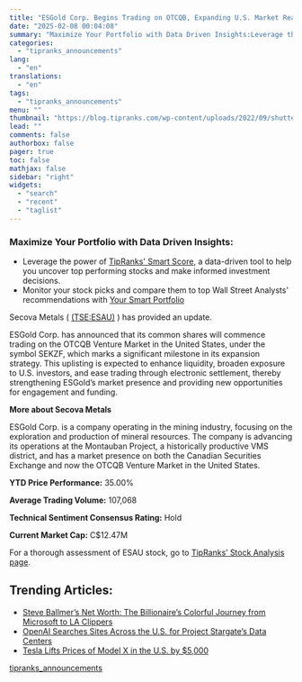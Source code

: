 ```yaml
---
title: "ESGold Corp. Begins Trading on OTCQB, Expanding U.S. Market Reach"
date: "2025-02-08 00:04:08"
summary: "Maximize Your Portfolio with Data Driven Insights:Leverage the power of TipRanks' Smart Score, a data-driven tool to help you uncover top performing stocks and make informed investment decisions. Monitor your stock picks and compare them to top Wall Street Analysts' recommendations with Your Smart PortfolioSecova Metals ( (TSE:ESAU) ) has..."
categories:
  - "tipranks_announcements"
lang:
  - "en"
translations:
  - "en"
tags:
  - "tipranks_announcements"
menu: ""
thumbnail: "https://blog.tipranks.com/wp-content/uploads/2022/09/shutterstock_158792987-2-750x406.jpg"
lead: ""
comments: false
authorbox: false
pager: true
toc: false
mathjax: false
sidebar: "right"
widgets:
  - "search"
  - "recent"
  - "taglist"
---
```


### Maximize Your Portfolio with Data Driven Insights:

* Leverage the power of [TipRanks' Smart Score](https://www.tipranks.com/screener/top-smart-score-stocks), a data-driven tool to help you uncover top performing stocks and make informed investment decisions.
* Monitor your stock picks and compare them to top Wall Street Analysts' recommendations with  [Your Smart Portfolio](https://www.tipranks.com/smart-portfolio/holdings)

Secova Metals ( [(TSE:ESAU)](https://www.tipranks.com/stocks/tse:esau) ) has provided an update.

ESGold Corp. has announced that its common shares will commence trading on the OTCQB Venture Market in the United States, under the symbol SEKZF, which marks a significant milestone in its expansion strategy. This uplisting is expected to enhance liquidity, broaden exposure to U.S. investors, and ease trading through electronic settlement, thereby strengthening ESGold’s market presence and providing new opportunities for engagement and funding.

**More about Secova Metals**

ESGold Corp. is a company operating in the mining industry, focusing on the exploration and production of mineral resources. The company is advancing its operations at the Montauban Project, a historically productive VMS district, and has a market presence on both the Canadian Securities Exchange and now the OTCQB Venture Market in the United States.

**YTD Price Performance:** 35.00%

**Average Trading Volume:** 107,068

**Technical Sentiment Consensus Rating:** Hold

**Current Market Cap:** C$12.47M

For a thorough assessment of ESAU stock, go to [TipRanks’ Stock Analysis page](https://www.tipranks.com/stocks/tse:esau/stock-analysis).

Trending Articles:
------------------

* [Steve Ballmer’s Net Worth: The Billionaire’s Colorful Journey from Microsoft to LA Clippers](https://www.tipranks.com/news/steve-ballmers-net-worth-the-billionaires-colorful-journey-from-microsoft-to-la-clippers)
* [OpenAI Searches Sites Across the U.S. for Project Stargate’s Data Centers](https://www.tipranks.com/news/openai-searches-sites-across-the-u-s-for-project-stargates-data-centers)
* [Tesla Lifts Prices of Model X in the U.S. by $5,000](https://www.tipranks.com/news/tesla-lifts-prices-of-model-x-in-the-u-s-by-5000)

[tipranks_announcements](https://www.tipranks.com/news/company-announcements/esgold-corp-begins-trading-on-otcqb-expanding-u-s-market-reach)
